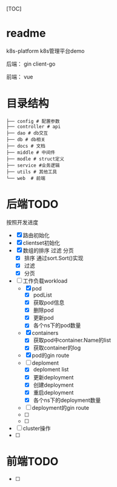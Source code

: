 [TOC]
# readme
k8s-platform
k8s管理平台demo

后端：
gin client-go

前端：
vue

# 目录结构
```shell
├── config # 配置参数
├── controller # api
├── dao # db交互
├── db # db相关
├── docs # 文档
├── middle # 中间件
├── modle # struct定义
├── service #业务逻辑
├── utils # 其他工具
└── web  # 前端

```


# 后端TODO
按照开发进度
- [x] 路由初始化
- [x] clientset初始化
- [x] 数组的排序 过滤 分页
  - [x] 排序 通过sort.Sort()实现
  - [x] 过滤 
  - [x] 分页
- [ ] 工作负载workload 
  - [x] pod
    - [x] podList
    - [x] 获取pod信息
    - [x] 删除pod
    - [x] 更新pod
    - [x] 各个ns下的pod数量
  - [x] containers
    - [x] 获取pod中container.Name的list
    - [x] 获取container的log
  - [x] pod的gin route
  - [ ] deploment
    - [x] deploment list
    - [x] 更新deployment
    - [x] 创建deployment
    - [x] 重启deployment
    - [x] 各个ns下的deployment数量
  - [ ] deployment的gin route
  - [ ] 
  - [ ] 
- [ ] cluster操作
- [ ] 





# 前端TODO
- [ ] 

